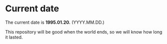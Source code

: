 # Current date

The current date is **1995.01.20.** (YYYY.MM.DD.)

This repository will be good when the world ends, so we will know how long it lasted.